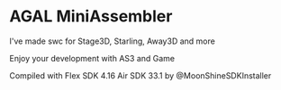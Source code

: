 # AGAL MiniAssembler

I've made swc for Stage3D, Starling, Away3D and more

Enjoy your development with AS3 and Game

Compiled with Flex SDK 4.16 Air SDK 33.1 by @MoonShineSDKInstaller